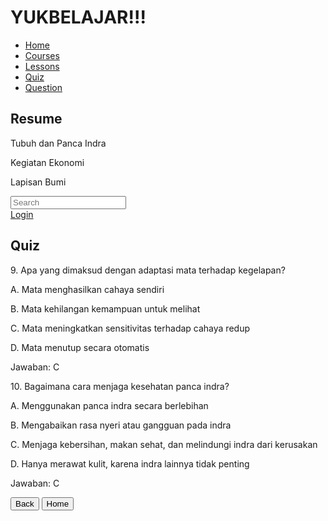 <html lang="en">
<head>
    <meta charset="UTF-8">
    <meta name="viewport" content="width=device-width, initial-scale=1.0">
    <title>Quiz Page</title>
    <script src="https://cdn.tailwindcss.com"></script>
    <link rel="stylesheet" href="https://cdnjs.cloudflare.com/ajax/libs/font-awesome/5.15.3/css/all.min.css">
</head>
<body class="bg-gray-100">
    <div class="flex">
        <!-- Sidebar -->
        <div class="w-1/4 bg-white p-4">
            <h1 class="text-xl font-bold mb-4">YUKBELAJAR!!!</h1>
            <nav class="mb-8">
                <ul>
                    <li class="mb-2"><a href="#" class="text-black">Home</a></li>
                    <li class="mb-2"><a href="#" class="text-black">Courses</a></li>
                    <li class="mb-2"><a href="#" class="text-black">Lessons</a></li>
                    <li class="mb-2"><a href="#" class="text-teal-500">Quiz</a></li>
                    <li class="mb-2"><a href="#" class="text-black">Question</a></li>
                </ul>
            </nav>
            <div>
                <h2 class="text-lg font-bold mb-2">Resume</h2>
                <div class="mb-2">
                    <p class="text-sm">Tubuh dan Panca Indra</p>
                    <div class="w-full bg-gray-200 rounded-full h-2.5 mb-2">
                        <div class="bg-teal-500 h-2.5 rounded-full" style="width: 10%"></div>
                    </div>
                </div>
                <div class="mb-2">
                    <p class="text-sm">Kegiatan Ekonomi</p>
                    <div class="w-full bg-gray-200 rounded-full h-2.5 mb-2">
                        <div class="bg-teal-500 h-2.5 rounded-full" style="width: 10%"></div>
                    </div>
                </div>
                <div class="mb-2">
                    <p class="text-sm">Lapisan Bumi</p>
                    <div class="w-full bg-gray-200 rounded-full h-2.5 mb-2">
                        <div class="bg-teal-500 h-2.5 rounded-full" style="width: 10%"></div>
                    </div>
                </div>
            </div>
        </div>
        <!-- Main Content -->
        <div class="w-3/4 p-4">
            <!-- Header -->
            <div class="flex items-center justify-between mb-4">
                <div class="flex items-center bg-gray-200 rounded-full px-4 py-2 w-1/2">
                    <i class="fas fa-search text-gray-500"></i>
                    <input type="text" placeholder="Search" class="bg-gray-200 outline-none ml-2 w-full">
                </div>
                <div class="flex items-center space-x-4">
                    <i class="fas fa-bell text-xl"></i>
                    <i class="fas fa-cog text-xl"></i>
                    <i class="fas fa-user-circle text-xl"></i>
                    <a href="#" class="text-black">Login</a>
                </div>
            </div>
            <!-- Quiz Content -->
            <h2 class="text-2xl font-bold mb-4">Quiz</h2>
            <div class="bg-gradient-to-r from-teal-400 to-teal-200 p-4 rounded-lg">
                <div class="bg-white p-4 rounded-lg mb-4">
                    <p class="font-bold">9. Apa yang dimaksud dengan adaptasi mata terhadap kegelapan?</p>
                    <p>A. Mata menghasilkan cahaya sendiri</p>
                    <p>B. Mata kehilangan kemampuan untuk melihat</p>
                    <p>C. Mata meningkatkan sensitivitas terhadap cahaya redup</p>
                    <p>D. Mata menutup secara otomatis</p>
                    <p class="font-bold mt-2">Jawaban: C</p>
                </div>
                <div class="bg-white p-4 rounded-lg mb-4">
                    <p class="font-bold">10. Bagaimana cara menjaga kesehatan panca indra?</p>
                    <p>A. Menggunakan panca indra secara berlebihan</p>
                    <p>B. Mengabaikan rasa nyeri atau gangguan pada indra</p>
                    <p>C. Menjaga kebersihan, makan sehat, dan melindungi indra dari kerusakan</p>
                    <p>D. Hanya merawat kulit, karena indra lainnya tidak penting</p>
                    <p class="font-bold mt-2">Jawaban: C</p>
                </div>
                <div class="flex justify-between">
                    <button class="bg-blue-600 text-white px-4 py-2 rounded-lg">Back</button>
                    <button class="bg-blue-600 text-white px-4 py-2 rounded-lg">Home</button>
                </div>
            </div>
        </div>
    </div>
</body>
</html>

